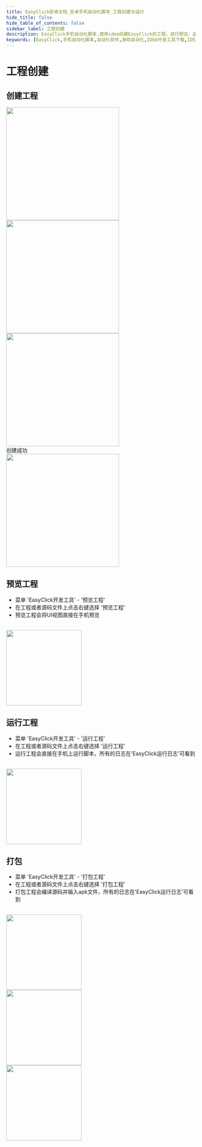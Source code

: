 ```yaml
---
title: EasyClick安卓文档_安卓手机自动化脚本_工程创建与运行
hide_title: false
hide_table_of_contents: false
sidebar_label: 工程创建
description: EasyClick手机自动化脚本,使用idea创建EasyClick的工程，进行预览，运行，调试，打包apk，查看日志等
keywords: [EasyClick,手机自动化脚本,自动化软件,游戏自动化,IDEA开发工具下载,IDEA下载,安卓免root,创建工程,预览工程,运行工程,打包工程]
---
```



# 工程创建
## 创建工程
<img src='/androidimg/project-1.jpg' width='300'/>
<br/>
<img src='/androidimg/getstart-3.jpg' width='300' />
<br/>
<img src='/androidimg/getstart-4.jpg' width='300' />

<br/>
创建成功
<br/>
<img src='/androidimg/project-end.jpg' width='300' />

## 预览工程
- 菜单 'EasyClick开发工具' - '预览工程'
- 在工程或者源码文件上点击右键选择 '预览工程'
- 预览工程会将UI视图直接在手机预览
<br/>
<img src='/androidimg/getstart-6.jpg' width='200'/>

## 运行工程
- 菜单 'EasyClick开发工具' - '运行工程'
- 在工程或者源码文件上点击右键选择 '运行工程'
- 运行工程会直接在手机上运行脚本，所有的日志在'EasyClick运行日志'可看到
<br/>
<img src='/androidimg/getstart-7.jpg' width='200'/>

## 打包

- 菜单 'EasyClick开发工具' - '打包工程'
- 在工程或者源码文件上点击右键选择 '打包工程'
- 打包工程会编译源码并输入apk文件，所有的日志在'EasyClick运行日志'可看到
<br/>
<img src='/androidimg/project-pkg-1.jpg' width='200'/>
<br/>
<img src='/androidimg/project-pkg-2.jpg' width='200'/>
<br/>
<img src='/androidimg/project-pkg-3.jpg' width='200'/>
